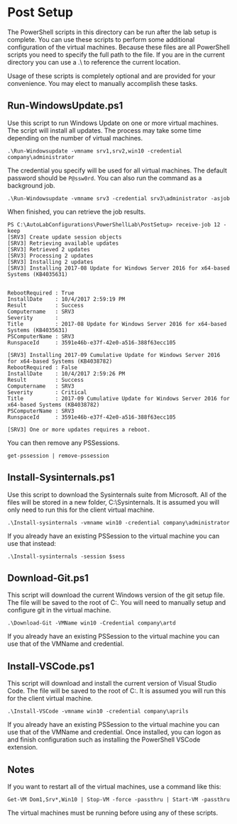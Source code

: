 # Post Setup #

The PowerShell scripts in this directory can be run after the lab setup is complete. You can use these scripts to perform some additional configuration of the virtual machines.  Because these files are all PowerShell scripts you need to specify the full path to the file. If you are in the current directory you can use a .\ to reference the current location. 

Usage of these scripts is completely optional and are provided for your convenience. You may elect to manually accomplish these tasks.

## Run-WindowsUpdate.ps1 
Use this script to run Windows Update on one or more virtual machines. The script will install all updates. The process may take some time depending on the number of virtual machines.

	.\Run-Windowsupdate -vmname srv1,srv2,win10 -credential company\administrator

The credential you specify will be used for all virtual machines. The default password should be `P@ssw0rd`.
You can also run the command as a background job.

	.\Run-Windowsupdate -vmname srv3 -credential srv3\administrator -asjob

When finished, you can retrieve the job results.

	PS C:\AutoLabConfigurations\PowerShellLab\PostSetup> receive-job 12 -keep
	[SRV3] Create update session objects
	[SRV3] Retrieving available updates
	[SRV3] Retrieved 2 updates
	[SRV3] Processing 2 updates
	[SRV3] Installing 2 updates
	[SRV3] Installing 2017-08 Update for Windows Server 2016 for x64-based Systems (KB4035631)


	RebootRequired : True
	InstallDate    : 10/4/2017 2:59:19 PM
	Result         : Success
	Computername   : SRV3
	Severity       :
	Title          : 2017-08 Update for Windows Server 2016 for x64-based Systems (KB4035631)
	PSComputerName : SRV3
	RunspaceId     : 3591e46b-e37f-42e0-a516-388f63ecc105

	[SRV3] Installing 2017-09 Cumulative Update for Windows Server 2016 for x64-based Systems (KB4038782)
	RebootRequired : False
	InstallDate    : 10/4/2017 2:59:26 PM
	Result         : Success
	Computername   : SRV3
	Severity       : Critical
	Title          : 2017-09 Cumulative Update for Windows Server 2016 for x64-based Systems (KB4038782)
	PSComputerName : SRV3
	RunspaceId     : 3591e46b-e37f-42e0-a516-388f63ecc105

	[SRV3] One or more updates requires a reboot.

You can then remove any PSSessions.

	get-pssession | remove-pssession

## Install-Sysinternals.ps1
Use this script to download the Sysinternals suite from Microsoft. All of the files will be stored in a new folder, C:\Sysinternals. It is assumed you will only need to run this for the client virtual machine.

	.\Install-sysinternals -vmname win10 -credential company\administrator

If you already have an existing PSSession to the virtual machine you can use that instead:

	.\Install-sysinternals -session $sess

## Download-Git.ps1
This script will download the current Windows version of the git setup file. The file will be saved to the root of C:\. You will need to manually setup and configure git in the virtual machine.

	.\Download-Git -VMName win10 -Credential company\artd

If you already have an existing PSSession to the virtual machine you can use that of the VMName and credential.

## Install-VSCode.ps1
This script will download and install the current version of Visual Studio Code. The file will be saved to the root of C:\. It is assumed you will run this for the client virtual machine.

	.\Install-VSCode -vmname win10 -credential company\aprils

If you already have an existing PSSession to the virtual machine you can use that of the VMName and credential.
Once installed, you can logon as and finish configuration such as installing the PowerShell VSCode extension. 


## Notes
If you want to restart all of the virtual machines, use a command like this:

	Get-VM Dom1,Srv*,Win10 | Stop-VM -force -passthru | Start-VM -passthru

The virtual machines must be running before using any of these scripts. 
